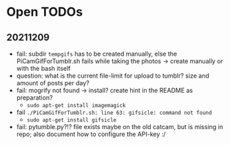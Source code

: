# Open TODOs

## 20211209
* fail: subdir `tempgifs` has to be created manually, else the PiCamGifForTumblr.sh fails while taking the photos -> create manually or with the bash itself
* question: what is the current file-limit for upload to tumblr? size and amount of posts per day?
* fail: mogrify not found -> install? create hint in the README as preparation?
  * `sudo apt-get install imagemagick`
* fail `./PiCamGifForTumblr.sh: line 63: gifsicle: command not found`
  * `sudo apt-get install gifsicle`
* fail: pytumble.py?!? file exists maybe on the old catcam, but is missing in repo; also document how to configure the API-key :/
